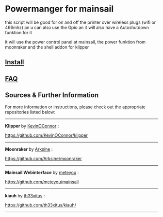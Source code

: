 # Powermanger for mainsail
this script will be good for on and off the printer over wireless plugs (wifi or 466mhz) an u can also use the Gpio
an it will also have a Autoshutdown funktion for it

it will use the power control panel at mainsail, the power funktion from moonraker and the shell addon for klipper

## [Install](https://github.com/Raabi91/powermanager/blob/main/docs/Install.md)
## [FAQ](https://github.com/Raabi91/powermanager/blob/main/docs/faq.md)
## Sources & Further Information

For more information or instructions, please check out the appropriate repositories listed below:

---

**Klipper** by [KevinOConnor](https://github.com/KevinOConnor) :

https://github.com/KevinOConnor/klipper

---


**Moonraker** by [Arksine](https://github.com/Arksine) :

https://github.com/Arksine/moonraker

---

**Mainsail Webinterface** by [meteyou](https://github.com/meteyou) :

https://github.com/meteyou/mainsail

---
**kiauh** by [th33xitus](https://github.com/th33xitus) :

https://github.com/th33xitus/kiauh/

---
